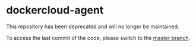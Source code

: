 dockercloud-agent
===========

This repository has been deprecated and will no longer be maintained.

To access the last commit of the code, please switch to the [master branch](https://github.com/docker/dockercloud-agent/tree/master).

